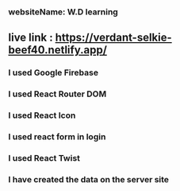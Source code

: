 ### websiteName: W.D learning

## live link : https://verdant-selkie-beef40.netlify.app/

### I used Google Firebase
### I used React Router DOM
### I used React Icon
### I used react form in login
### I used React Twist
### I have created the data on the server site